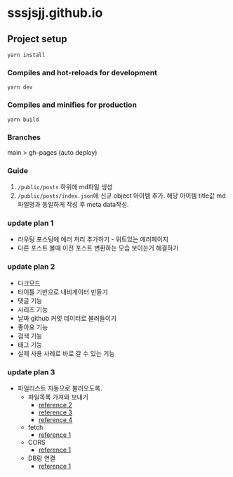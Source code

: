 # sssjsjj.github.io

## Project setup
```
yarn install
```

### Compiles and hot-reloads for development
```
yarn dev
```

### Compiles and minifies for production
```
yarn build
```

### Branches
main > gh-pages (auto deploy)

### Guide
1. <code>/public/posts</code> 하위에 md파일 생성 
2. <code>/public/posts/index.json</code>에 신규 object 아이템 추가. 해당 아이템 title값 md파일명과 동일하게 작성 후 meta data작성.
<!-- ### Lints and fixes files
```
yarn lint
```

### Customize configuration
See [Configuration Reference](https://cli.vuejs.org/config/). -->



### update plan 1
- 라우팅 포스팅에 에러 처리 추가하기 -  위트있는 에러페이지
- 다른 포스트 볼때 이전 포스트 변환하는 모습 보이는거 해결하기

### update plan 2
- 다크모드
- 타이틀 기반으로 내비게이터 만들기
- 댓글 기능
- 시리즈 기능
- 날짜 github 커밋 데이터로 불러들이기
- 좋아요 기능
- 검색 기능
- 태그 기능
- 실제 사용 사례로 바로 갈 수 있는 기능

### update plan 3
- 파일리스트 자동으로 불러오도록.
  - 파일목록 가져와 보내기  
    - [reference 2](https://eunhee-programming.tistory.com/223  )
    - [reference 3](https://www.zerocho.com/category/NodeJS/post/5787408cc27c3ae07521f848  )
    - [reference 4](https://stackoverflow.com/questions/61865764/the-chunk-argument-must-be-of-type-string-or-an-instance-of-buffer)
  - fetch
    - [reference 1](https://www.javascripttutorial.net/javascript-fetch-api/)
  - CORS
    - [reference 1](https://www.zerocho.com/category/NodeJS/post/5a6c347382ee09001b91fb6a)
  - DB랑 연결  
    - [reference 1](https://velog.io/@zxc886/Node.js-Express-MongoDB%EC%82%AC%EC%9A%A9%ED%95%98%EC%97%AC-DB%EC%A0%80%EC%9E%A5%ED%95%98%EA%B8%B0-.1)